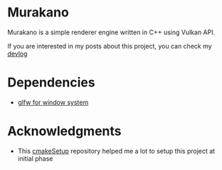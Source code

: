 # Murakano

Murakano is a simple renderer engine written in C++ using Vulkan API.

If you are interested in my posts about this project, you can check my [devlog](https://github.com/codernineteen/project-2024/tree/main/project-2024/renderer-dev/devlog)
# Dependencies

- [glfw for window system](https://github.com/glfw/glfw/tree/3.3-stable)

# Acknowledgments

- This [cmakeSetup](https://github.com/meemknight/cmakeSetup) repository helped me a lot to setup this project at initial phase